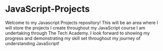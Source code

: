 # JavaScript-Projects

Welcome to my Javascript Projects repository! This will be an area where I will store the projects I create throughout my JavaScript course I am undertaking through The Tech Academy. I look forward to showing my progress and demonstrating my skill set throughout my journey of understanding JavaScript!
